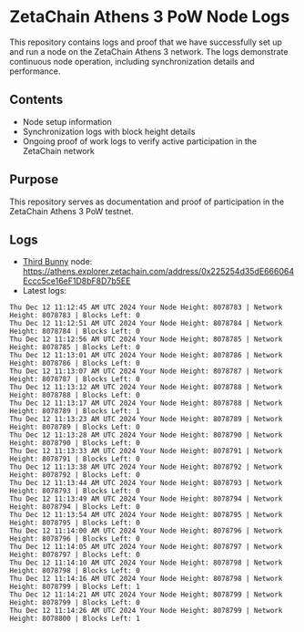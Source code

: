 # ZetaChain Athens 3 PoW Node Logs
This repository contains logs and proof that we have successfully set up and run a node on the ZetaChain Athens 3 network. The logs demonstrate continuous node operation, including synchronization details and performance.

## Contents
- Node setup information
- Synchronization logs with block height details
- Ongoing proof of work logs to verify active participation in the ZetaChain network

## Purpose
This repository serves as documentation and proof of participation in the ZetaChain Athens 3 PoW testnet.

## Logs

- [Third Bunny](https://thirdbunny.xyz/) node: https://athens.explorer.zetachain.com/address/0x225254d35dE666064Eccc5ce16eF1D8bF8D7b5EE
- Latest logs:
```
Thu Dec 12 11:12:45 AM UTC 2024 Your Node Height: 8078783 | Network Height: 8078783 | Blocks Left: 0
Thu Dec 12 11:12:51 AM UTC 2024 Your Node Height: 8078784 | Network Height: 8078784 | Blocks Left: 0
Thu Dec 12 11:12:56 AM UTC 2024 Your Node Height: 8078785 | Network Height: 8078785 | Blocks Left: 0
Thu Dec 12 11:13:01 AM UTC 2024 Your Node Height: 8078786 | Network Height: 8078786 | Blocks Left: 0
Thu Dec 12 11:13:07 AM UTC 2024 Your Node Height: 8078787 | Network Height: 8078787 | Blocks Left: 0
Thu Dec 12 11:13:12 AM UTC 2024 Your Node Height: 8078788 | Network Height: 8078788 | Blocks Left: 0
Thu Dec 12 11:13:17 AM UTC 2024 Your Node Height: 8078788 | Network Height: 8078789 | Blocks Left: 1
Thu Dec 12 11:13:23 AM UTC 2024 Your Node Height: 8078789 | Network Height: 8078789 | Blocks Left: 0
Thu Dec 12 11:13:28 AM UTC 2024 Your Node Height: 8078790 | Network Height: 8078790 | Blocks Left: 0
Thu Dec 12 11:13:33 AM UTC 2024 Your Node Height: 8078791 | Network Height: 8078791 | Blocks Left: 0
Thu Dec 12 11:13:38 AM UTC 2024 Your Node Height: 8078792 | Network Height: 8078792 | Blocks Left: 0
Thu Dec 12 11:13:44 AM UTC 2024 Your Node Height: 8078793 | Network Height: 8078793 | Blocks Left: 0
Thu Dec 12 11:13:49 AM UTC 2024 Your Node Height: 8078794 | Network Height: 8078794 | Blocks Left: 0
Thu Dec 12 11:13:54 AM UTC 2024 Your Node Height: 8078795 | Network Height: 8078795 | Blocks Left: 0
Thu Dec 12 11:14:00 AM UTC 2024 Your Node Height: 8078796 | Network Height: 8078796 | Blocks Left: 0
Thu Dec 12 11:14:05 AM UTC 2024 Your Node Height: 8078797 | Network Height: 8078797 | Blocks Left: 0
Thu Dec 12 11:14:10 AM UTC 2024 Your Node Height: 8078798 | Network Height: 8078798 | Blocks Left: 0
Thu Dec 12 11:14:16 AM UTC 2024 Your Node Height: 8078798 | Network Height: 8078799 | Blocks Left: 1
Thu Dec 12 11:14:21 AM UTC 2024 Your Node Height: 8078799 | Network Height: 8078799 | Blocks Left: 0
Thu Dec 12 11:14:26 AM UTC 2024 Your Node Height: 8078799 | Network Height: 8078800 | Blocks Left: 1
```
